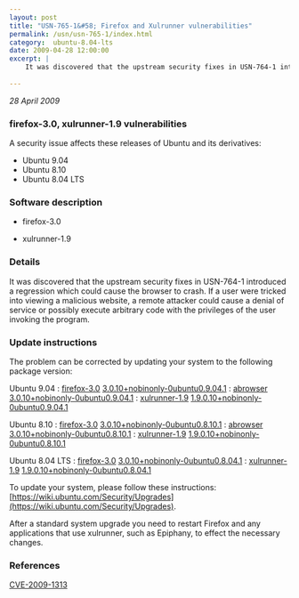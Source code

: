 ```yaml
---
layout: post
title: "USN-765-1&#58; Firefox and Xulrunner vulnerabilities"
permalink: /usn/usn-765-1/index.html
category:  ubuntu-8.04-lts
date: 2009-04-28 12:00:00
excerpt: |
    It was discovered that the upstream security fixes in USN-764-1 introduced a regression which could cause the browser to crash. If a user were tricked into viewing a malicious website, a remote attacker could cause a denial of service or possibly execute arbitrary code with the privileges of the user invoking the program. 
    
--- 
```

 
 

*28 April 2009*

### firefox-3.0, xulrunner-1.9 vulnerabilities

A security issue affects these releases of Ubuntu and its derivatives:

* Ubuntu 9.04
* Ubuntu 8.10
* Ubuntu 8.04 LTS

### Software description

* firefox-3.0 

* xulrunner-1.9 

### Details

It was discovered that the upstream security fixes in USN-764-1 introduced a regression which could cause the browser to crash. If a user were tricked into viewing a malicious website, a remote attacker could cause a denial of service or possibly execute arbitrary code with the privileges of the user invoking the program. 

### Update instructions

The problem can be corrected by updating your system to the following package version:

Ubuntu 9.04
 : [firefox-3.0](https://launchpad.net/ubuntu/+source/firefox-3.0) <span> [3.0.10+nobinonly-0ubuntu0.9.04.1](https://launchpad.net/ubuntu/+source/firefox-3.0/3.0.10+nobinonly-0ubuntu0.9.04.1) </span> 
 : [abrowser](https://launchpad.net/ubuntu/+source/firefox-3.0) <span> [3.0.10+nobinonly-0ubuntu0.9.04.1](https://launchpad.net/ubuntu/+source/firefox-3.0/3.0.10+nobinonly-0ubuntu0.9.04.1) </span> 
 : [xulrunner-1.9](https://launchpad.net/ubuntu/+source/xulrunner-1.9) <span> [1.9.0.10+nobinonly-0ubuntu0.9.04.1](https://launchpad.net/ubuntu/+source/xulrunner-1.9/1.9.0.10+nobinonly-0ubuntu0.9.04.1) </span> 

Ubuntu 8.10
 : [firefox-3.0](https://launchpad.net/ubuntu/+source/firefox-3.0) <span> [3.0.10+nobinonly-0ubuntu0.8.10.1](https://launchpad.net/ubuntu/+source/firefox-3.0/3.0.10+nobinonly-0ubuntu0.8.10.1) </span> 
 : [abrowser](https://launchpad.net/ubuntu/+source/firefox-3.0) <span> [3.0.10+nobinonly-0ubuntu0.8.10.1](https://launchpad.net/ubuntu/+source/firefox-3.0/3.0.10+nobinonly-0ubuntu0.8.10.1) </span> 
 : [xulrunner-1.9](https://launchpad.net/ubuntu/+source/xulrunner-1.9) <span> [1.9.0.10+nobinonly-0ubuntu0.8.10.1](https://launchpad.net/ubuntu/+source/xulrunner-1.9/1.9.0.10+nobinonly-0ubuntu0.8.10.1) </span> 

Ubuntu 8.04 LTS
 : [firefox-3.0](https://launchpad.net/ubuntu/+source/firefox-3.0) <span> [3.0.10+nobinonly-0ubuntu0.8.04.1](https://launchpad.net/ubuntu/+source/firefox-3.0/3.0.10+nobinonly-0ubuntu0.8.04.1) </span> 
 : [xulrunner-1.9](https://launchpad.net/ubuntu/+source/xulrunner-1.9) <span> [1.9.0.10+nobinonly-0ubuntu0.8.04.1](https://launchpad.net/ubuntu/+source/xulrunner-1.9/1.9.0.10+nobinonly-0ubuntu0.8.04.1) </span> 

To update your system, please follow these instructions: [https://wiki.ubuntu.com/Security/Upgrades](https://wiki.ubuntu.com/Security/Upgrades).

After a standard system upgrade you need to restart Firefox and any applications that use xulrunner, such as Epiphany, to effect the necessary changes. 

### References

 
 [CVE-2009-1313](http://people.ubuntu.com/~ubuntu-security/cve/CVE-2009-1313)
 

